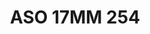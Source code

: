 ---
title: ASO 17MM 254
date: 
draft: false

# descripcion
description : Anillo de plata 925.

materials: Plata 969

color: 

dimensions: 17mm diámetro

code: 05-23-1643

type: "Anillos"

categories: []

price: $5.120,00

price_eftvo: $4.350,00

# Images
# first image will be shown in the product page
images:
  # - image: "images/path_to_image"
  # La ubicacion de las imagenes es imagenes/Anillos/Anillos.Solo Plata/05-23-1643-aso-17mm-254
  - image: "./images/anillos/solo_plata/05-23-1643-aso-17mm-254.jpg"
---